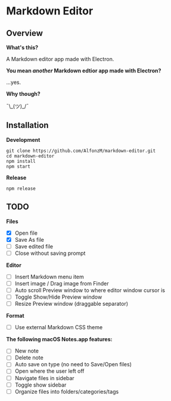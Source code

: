 Markdown Editor
===============

## Overview

__What's this?__

A Markdown editor app made with Electron.

__You mean _another_ Markdown edtior app made with Electron?__

...yes.

__Why though?__

¯\\\_(ツ)_/¯

## Installation

__Development__

```
git clone https://github.com/AlfonzM/markdown-editor.git
cd markdown-editor
npm install
npm start
```

__Release__

```
npm release
```

## TODO

__Files__
- [x] Open file
- [x] Save As file
- [ ] Save edited file
- [ ] Close without saving prompt

__Editor__
- [ ] Insert Markdown menu item
- [ ] Insert image / Drag image from Finder
- [ ] Auto scroll Preview window to where editor window cursor is
- [ ] Toggle Show/Hide Preview window
- [ ] Resize Preview window (draggable separator)

__Format__
- [ ] Use external Markdown CSS theme

__The following macOS Notes.app features:__

- [ ] New note
- [ ] Delete note
- [ ] Auto save on type (no need to Save/Open files)
- [ ] Open where the user left off
- [ ] Navigate files in sidebar
- [ ] Toggle show sidebar
- [ ] Organize files into folders/categories/tags
